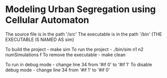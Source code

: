 # Modeling Urban Segregation using Cellular Automaton

The source file is in the path '/src'
The executable is in the path '/bin' (THE EXECUTABLE IS NAMED AS sim)

To build the project     - make sim
To run the project       - ./bin/sim n1 n2 numSimulations f
To remove the executable - make clean

To run in debug mode     - change line 34 from '#if 0' to '#if 1'
To disable debug mode    - change line 34 from '#if 1' to '#if 0'

